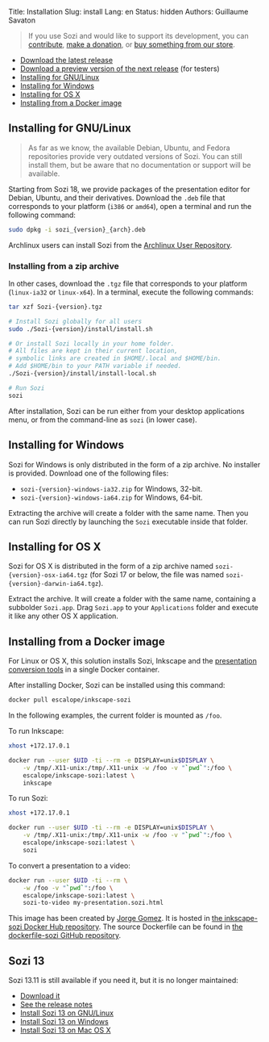 Title: Installation
Slug: install
Lang: en
Status: hidden
Authors: Guillaume Savaton

> If you use Sozi and would like to support its development,
> you can [contribute](|filename|contribute.md), [make a donation](|filename|donate.md),
> or [buy something from our store](https://www.spreadshirt.fr/user/Guillaume+Savaton).

* [Download the latest release](https://github.com/senshu/Sozi/releases/latest)
* [Download a preview version of the next release](https://drive.google.com/open?id=0ByRUreHgekjMWG9teGM2dE8wck0) (for testers)
* [Installing for GNU/Linux](#installing-for-gnulinux)
* [Installing for Windows](#installing-for-windows)
* [Installing for OS X](#installing-for-os-x)
* [Installing from a Docker image](#installing-from-a-docker-image)

Installing for GNU/Linux
------------------------

> As far as we know, the available Debian, Ubuntu, and Fedora repositories
> provide very outdated versions of Sozi.
> You can still install them, but be aware that no documentation or support
> will be available.

Starting from Sozi 18, we provide packages of the presentation editor
for Debian, Ubuntu, and their derivatives.
Download the `.deb` file that corresponds to your platform (`i386` or `amd64`),
open a terminal and run the following command:

```bash
sudo dpkg -i sozi_{version}_{arch}.deb
```

Archlinux users can install Sozi from the [Archlinux User Repository](https://aur.archlinux.org/packages/sozi).

### Installing from a zip archive

In other cases, download the `.tgz` file that corresponds to your platform (`linux-ia32` or `linux-x64`).
In a terminal, execute the following commands:

```bash
tar xzf Sozi-{version}.tgz

# Install Sozi globally for all users
sudo ./Sozi-{version}/install/install.sh

# Or install Sozi locally in your home folder.
# All files are kept in their current location,
# symbolic links are created in $HOME/.local and $HOME/bin.
# Add $HOME/bin to your PATH variable if needed.
./Sozi-{version}/install/install-local.sh

# Run Sozi
sozi
```

After installation, Sozi can be run either from your desktop applications menu,
or from the command-line as `sozi` (in lower case).

Installing for Windows
----------------------

Sozi for Windows is only distributed in the form of a zip archive.
No installer is provided.
Download one of the following files:

* `sozi-{version}-windows-ia32.zip` for Windows, 32-bit.
* `sozi-{version}-windows-ia64.zip` for Windows, 64-bit.

Extracting the archive will create a folder with the same name.
Then you can run Sozi directly by launching the `Sozi` executable inside that folder.

Installing for OS X
-------------------

Sozi for OS X is distributed in the form of a zip archive named
`sozi-{version}-osx-ia64.tgz` (for Sozi 17 or below, the file was named
`sozi-{version}-darwin-ia64.tgz`).

Extract the archive.
It will create a folder with the same name, containing a subbolder `Sozi.app`.
Drag `Sozi.app` to your `Applications` folder and execute it like any other
OS X application.

Installing from a Docker image
------------------------------

For Linux or OS X, this solution installs Sozi, Inkscape and the
[presentation conversion tools](|filename|tutorial-converting.md)
in a single Docker container.

After installing Docker, Sozi can be installed using this command:

```bash
docker pull escalope/inkscape-sozi
```

In the following examples, the current folder is mounted as `/foo`.

To run Inkscape:

```bash
xhost +172.17.0.1

docker run --user $UID -ti --rm -e DISPLAY=unix$DISPLAY \
    -v /tmp/.X11-unix:/tmp/.X11-unix -w /foo -v "`pwd`":/foo \
    escalope/inkscape-sozi:latest \
    inkscape
```

To run Sozi:

```bash
xhost +172.17.0.1

docker run --user $UID -ti --rm -e DISPLAY=unix$DISPLAY \
    -v /tmp/.X11-unix:/tmp/.X11-unix -w /foo -v "`pwd`":/foo \
    escalope/inkscape-sozi:latest \
    sozi
```

To convert a presentation to a video:

```bash
docker run --user $UID -ti --rm \
    -w /foo -v "`pwd`":/foo \
    escalope/inkscape-sozi:latest \
    sozi-to-video my-presentation.sozi.html
```

This image has been created by [Jorge Gomez](https://github.com/escalope).
It is hosted in [the inkscape-sozi Docker Hub repository](https://hub.docker.com/r/escalope/inkscape-sozi).
The source Dockerfile can be found in [the dockerfile-sozi GitHub repository](https://github.com/escalope/dockerfile-sozi).

Sozi 13
-------

Sozi 13.11 is still available if you need it, but it is no longer maintained:

* [Download it](https://github.com/senshu/Sozi/releases/download/13.11/sozi-release-13.11-30213629.zip)
* [See the release notes](|filename|/Releases/release-13.11.md)
* [Install Sozi 13 on GNU/Linux](|filename|sozi-13-install-linux.md)
* [Install Sozi 13 on Windows](|filename|sozi-13-install-windows.md)
* [Install Sozi 13 on Mac OS X](|filename|sozi-13-install-osx.md)
